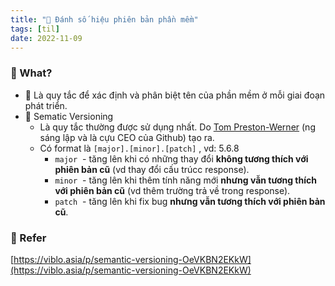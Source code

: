 ```yaml
---
title: "🌿 Đánh số hiệu phiên bản phần mềm"
tags: [til]
date: 2022-11-09
---
```


### 🌿 What?  
- 🌱 Là quy tắc để xác định và phân biệt tên của phần mềm ở mỗi giai đoạn phát triển. 
- 🌱 Sematic Versioning  
	- Là quy tắc thường được sử dụng nhất. Do [Tom Preston-Werner](https://tom.preston-werner.com/) (ng sáng lập và là cựu CEO của Github) tạo ra.
	- Có format là `[major].[minor].[patch]` , vd: 5.6.8
		-   `major`  - tăng lên khi có những thay đổi **không tương thích với phiên bản cũ** (vd thay đổi cấu trúcc response).
		-   `minor`  - tăng lên khi thêm tính năng mới **nhưng vẫn tương thích với phiên bản cũ** (vd thêm trường trả về trong response).
		-   `patch`  - tăng lên khi fix bug **nhưng vẫn tương thích với phiên bản cũ**.

### 🌿 Refer
[https://viblo.asia/p/semantic-versioning-OeVKBN2EKkW](https://viblo.asia/p/semantic-versioning-OeVKBN2EKkW)